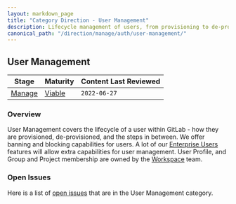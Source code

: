```yaml
---
layout: markdown_page
title: "Category Direction - User Management"
description: Lifecycle management of users, from provisioning to de-provisioning and everything in between
canonical_path: "/direction/manage/auth/user-management/"
---
```



## User Management

| **Stage** | **Maturity** | **Content Last Reviewed** |
| --- | --- | --- |
| [Manage](/direction/dev/#manage) | [Viable](/direction/maturity/) | `2022-06-27` |

### Overview

User Management covers the lifecycle of a user within GitLab - how they are provisioned, de-provisioned, and the steps in between. We offer banning and blocking capabilities for users. A lot of our [Enterprise Users](https://gitlab.com/groups/gitlab-org/-/epics/4786) features will allow extra capabilities for user management. User Profile, and Group and Project membership are owned by the [Workspace](https://about.gitlab.com/direction/manage/workspace/) team.

### Open Issues

Here is a list of [open issues](https://gitlab.com/gitlab-org/gitlab/-/issues/?sort=created_date&state=opened&label_name%5B%5D=Category%3AUser%20Management&first_page_size=20) that are in the User Management category.


